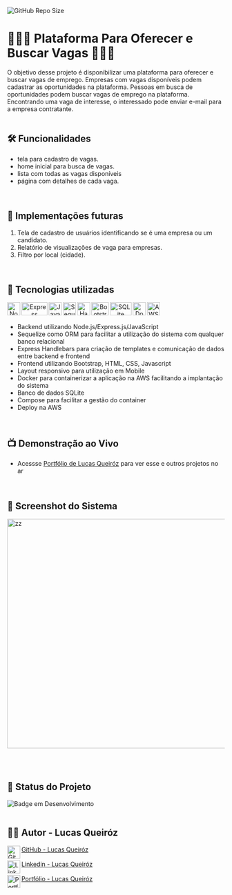 ![GitHub Repo Size](https://img.shields.io/github/repo-size/lucas-qz/PortalVagasEmprego)

# 👨🏻‍💼 Plataforma Para Oferecer e Buscar Vagas 👨🏻‍💼
O objetivo desse projeto é disponibilizar uma plataforma para oferecer e buscar vagas de emprego.
Empresas com vagas disponíveis podem cadastrar as oportunidades na plataforma.
Pessoas em busca de oportunidades podem buscar vagas de emprego na plataforma.
Encontrando uma vaga de interesse, o interessado pode enviar e-mail para a empresa contratante.
<br/><br/>

## 🛠️ Funcionalidades
- tela para cadastro de vagas.
- home inicial para busca de vagas.
- lista com todas as vagas disponíveis
- página com detalhes de cada vaga.
<br/>

## 🔮 Implementações futuras
1. Tela de cadastro de usuários identificando se é uma empresa ou um candidato.
2. Relatório de visualizações de vaga para empresas.
3. Filtro por local (cidade).
<br/>

## 📡 Tecnologias utilizadas 
<div align="center"> 
<img align="left" alt="Node" height="30" width="30" src="https://hopetutors.com/wp-content/uploads/2017/03/nodejs-logo-1.png">
<img align="left" alt="Express" height="30" width="60" src="https://cdn.prod.website-files.com/6320125ace536b6ad148eca3/66502d746f57d299fe0e0c31_Image%201-Express.js.webp">
<img align="left" alt="JavaScript" height="30" width="30" src="https://upload.wikimedia.org/wikipedia/commons/6/6a/JavaScript-logo.png">
  
<img align="left" alt="Sequelize" height="30" width="30" src="https://brandslogos.com/wp-content/uploads/images/large/sequelize-logo.png">
<img align="left" alt="Handlebars" height="30" width="30" src="https://i0.wp.com/blog.fossasia.org/wp-content/uploads/2017/07/handlebars-js.png?fit=500%2C500&ssl=1">
<img align="left" alt="Bootstrap" height="30" width="40" src="https://upload.wikimedia.org/wikipedia/commons/thumb/b/b2/Bootstrap_logo.svg/1280px-Bootstrap_logo.svg.png">
<img align="left" alt="SQLite" height="30" width="50" src="https://cdn.iconscout.com/icon/free/png-256/free-sqlite-282687.png?f=webp">
<img align="left" alt="Docker" height="30" width="30" src="https://static-00.iconduck.com/assets.00/docker-icon-2048x2048-5mc7mvtn.png">    
<img align="left" alt="AWS" height="30" width="30" src="https://saidvandeklundert.net/img/aws_logo.png">    
</div>
<br/><br/>

- Backend utilizando Node.js/Express.js/JavaScript
- Sequelize como ORM para facilitar a utilização do sistema com qualquer banco relacional
- Express Handlebars para criação de templates e comunicação de dados entre backend e frontend
- Frontend utilizando Bootstrap, HTML, CSS, Javascript
- Layout responsivo para utilização em Mobile
- Docker para containerizar a aplicação na AWS facilitando a implantação do sistema
- Banco de dados SQLite
- Compose para facilitar a gestão do container
- Deploy na AWS
<br/>

## 📺 Demonstração ao Vivo
- Acessse [Portfólio de Lucas Queiróz](http://lucasqz.com.br) para ver esse e outros projetos no ar
<br/>

## 📸 Screenshot do Sistema
<img width="532" alt="zz" src="https://github.com/user-attachments/assets/d0bb68b2-4a32-4685-afad-b9179cb0bb61">

<br/><br/>

## 🔎 Status do Projeto
![Badge em Desenvolvimento](https://img.shields.io/badge/Status-Em%20Desenvolvimento-green)
<br/><br/>

## 👨🏼 Autor - Lucas Queiróz
<div align="left"> 
<a  href="https://github.com/lucas-qz" target="_blank"><img align="left" alt="GitHub" height="30" width="30" src="https://cdn.worldvectorlogo.com/logos/github-icon-2.svg"> GitHub - Lucas Queiróz </a><br/><br/>
<a  href="https://www.linkedin.com/in/lucas-qz/" target="_blank"><img align="left" alt="Linkedin" height="30" width="30" src="https://upload.wikimedia.org/wikipedia/commons/c/ca/LinkedIn_logo_initials.png"> Linkedin - Lucas Queiróz </a><br/><br/>
<a  href="http://lucasqz.com.br" target="_blank"><img align="left" alt="Portfólio" height="30" width="30" src="https://cdn-icons-png.flaticon.com/512/5602/5602732.png"> Portfólio - Lucas Queiróz </a><br/><br/>
</div>
<br/><br/>
